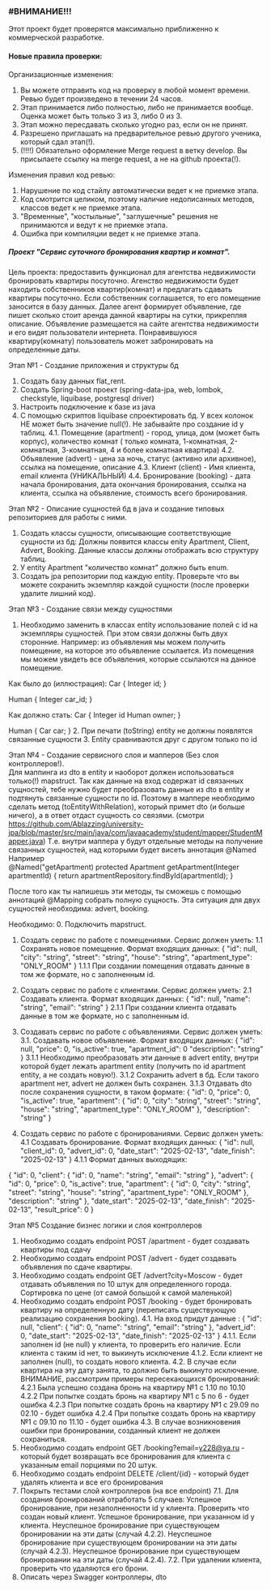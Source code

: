 ### #ВНИМАНИЕ!!! 
Этот проект будет проверятся максимально приближенно к коммерческой разработке.
#### Новые правила проверки:
Организационные изменения:
1. Вы можете отправить код на проверку в любой момент времени. Ревью будет произведено в течении 24 часов.
2. Этап принимается либо полностью, либо не принимается вообще. Оценка может быть только 3 из 3, либо 0 из 3.
3. Этап можно пересдавать сколько угодно раз, если он не принят.
4. Разрешено приглашать на предварительное ревью другого ученика, который сдал этап(!).
5. (!!!!) Обязательно оформление Merge request в ветку develop. Вы присылаете ссылку на merge request, а не на github проекта(!).

Изменения правил код ревью:
1. Нарушение по код стайлу автоматически ведет к не приемке этапа.
2. Код смотрится целиком, поэтому наличие недописанных методов, классов ведет к не приемке этапа.
3. "Временные", "костыльные", "заглушечные" решения не принимаются и ведут к не приемке этапа.
4. Ошибка при компиляции ведет к не приемке этапа.


##### Проект "Сервис суточного бронирования квартир и комнат".  
Цель проекта: предоставить функционал для агентства недвижимости бронировать квартиры посуточно.
Агенство недвижимости будет находить собственников квартир(комнат) и предлагать сдавать квартиры посуточно.
Если собственник соглашается, то его помещение заносится в базу данных. Далее агент формирует объявление, где пишет сколько стоит аренда данной квартиры на сутки, прикрепляя описание.
Объявление размещается на сайте агентства недвижимости и его видят пользователи интернета. Понравившуюся квартиру(комнату) пользователь может забронировать на определенные даты.

Этап №1 - Создание приложения и структуры бд
1. Создать базу данных flat_rent.
2. Создать Spring-boot проект (spring-data-jpa, web, lombok, checkstyle, liquibase, postgresql driver)
3. Настроить подключение к базе из java
4. С помощью скриптов liquibase спроектировать бд.
   У всех колонок НЕ может быть значение null(!).
   Не забывайте про создание id у таблиц.
   4.1. Помещение (apartment) - город, улица, дом (может быть корпус), количество комнат ( только комната, 1-комнатная, 2-комнатная, 3-комнатная, 4 и более комнатная квартира)
   4.2. Объявление (advert) - цена за ночь, статус (активно или архивное), ссылка на помещение, описание
   4.3. Клиент (client) - Имя клиента, email клиента (УНИКАЛЬНЫЙ)
   4.4. Бронирование (booking) - дата начала бронирования, дата окончания бронирования, ссылка на клиента, ссылка на объявление, стоимость всего бронирования.


Этап №2 - Описание сущностей бд в java и создание типовых репозиториев для работы с ними.
1. Создать классы сущности, описывающие соответствующие сущности из бд: Должны появится классы enity Apartment, Client, Advert, Booking. Данные классы должны отображать всю структуру таблиц.
2. У entity Apartment "количество комнат" должно быть enum.
2. Создать jpa репозитории под каждую entity.
   Проверьте что вы можете сохранить экземпляр каждой сущности (после проверки удалите лишний код).


Этап №3 - Создание связи между сущностями
1. Необходимо заменить в классах entity использование полей с id на экземпляры сущностей.
   При этом связи должны быть двух сторонние.
   Например: из объявления мы можем получить помещение, на которое это объявление ссылается. Из помещения мы можем увидеть все объявления, которые ссылаются на данное помещение.

Как было до (иллюстрация):
Car {
Integer id;
}

Human {
Integer car_id;
}

Как должно стать:
Car {
Integer id
Human owner;
}

Human {
Car car;
}
2. При печати (toString) entity не должны появлятся связанные сущности
3. Entity сравниваются друг с другом только по id

Этап №4 - Создание сервисного слоя и мапперов (Без слоя контроллеров!).  
Для маппинга из dto в entity и наоборот должен использоваться только(!) mapstruct.
Так как данные на вход содержат id связанных сущностей, тебе нужно будет преобразовать данные из dto в entity и подтянуть связанные сущности по id.
Поэтому в маппере необходимо сделать метод (toEntityWithRelation), который примет dto (и больше ничего), а в ответ отдаст сущность со связями. (смотри https://github.com/Ablazzing/university-jpa/blob/master/src/main/java/com/javaacademy/student/mapper/StudentMapper.java)
Т.е. внутри маппера у будут отдельные методы на получение связанных сущностей, над которыми будет висеть аннотация @Named  
Например  
@Named("getApartment)
protected Apartment getApartment(Integer apartmentId) {
return apartmentRepository.findById(apartmentId);
}

После того как ты напишешь эти методы, ты сможешь с помощью аннотаций @Mapping собрать полную сущность.
Эта ситуация для двух сущностей необходима: advert, booking.

Необходимо:
0. Подключить mapstruct.
1. Создать сервис по работе с помещениями. Сервис должен уметь:
   1.1 Сохранять новое помещение. Формат входящих данных:
   {
   "id": null,
   "city": "string",
   "street": "string",
   "house": "string",
   "apartment_type": "ONLY_ROOM"
   }
   1.1.1 При создании помещения отдавать данные в том же формате, но с заполненным id.

2. Создать сервис по работе с клиентами. Сервис должен уметь:
   2.1 Создавать клиента. Формат входящих данных:
   {
   "id": null,
   "name": "string",
   "email": "string"
   }
   2.1.1 При создании клиента отдавать данные в том же формате, но с заполненным id.

3. Создавать сервис по работе с объявлениями. Сервис должен уметь:
   3.1. Создавать новое объявление. Формат входящих данных:
   {
   "id": null,
   "price": 0,
   "is_active": true,
   "apartment_id": 0
   "description": "string"
   }
   3.1.1 Необходимо преобразовать эти данные в advert entity, внутри которой будет лежать apartment entity (получить по id apartment entity, а не создать новую!).
   3.1.2 Сохранить advert в бд. Если такого apartment нет, advert не должен быть сохранен.
   3.1.3 Отдавать dto после сохранения сущности, в таком формате:
   {
   "id": 0,
   "price": 0,
   "is_active": true,
   "apartment": {
   "id": 0,
   "city": "string",
   "street": "string",
   "house": "string",
   "apartment_type": "ONLY_ROOM"
   },
   "description": "string"
   }

4. Создать сервис по работе с бронированиями. Сервис должен уметь:
   4.1 Создавать бронирование. Формат входящих данных:
   {
   "id": null,
   "client_id": 0,
   "advert_id": 0,
   "date_start": "2025-02-13",
   "date_finish": "2025-02-13"
   }
   4.1.1 Формат данных выходящих:

{
"id": 0,
"client": {
"id": 0,
"name": "string",
"email": "string"
},
"advert": {
"id": 0,
"price": 0,
"is_active": true,
"apartment": {
"id": 0,
"city": "string",
"street": "string",
"house": "string",
"apartment_type": "ONLY_ROOM"
},
"description": "string"
},
"date_start": "2025-02-13",
"date_finish": "2025-02-13",
"result_price": 0
}

Этап №5 Создание бизнес логики и слоя контроллеров
1. Необходимо создать endpoint POST /apartment - будет создавать квартиры под сдачу
2. Необходимо создать endpoint POST /advert - будет создавать объявления по сдаче квартиры.
3. Необходимо создать endpoint GET /advert?city=Moscow - будет отдавать объявления по 10 штук для определенного города. Сортировка по цене (от самой большой к самой маленькой)
4. Необходимо создать endpoint POST /booking - будет бронировать квартиру на определенную дату (переписать существующую реализацию сохранения booking).
   4.1. На вход придут данные :
   {
   "id": null,
   "client": {
   "id": 0,
   "name": "string",
   "email": "string"
   },
   "advert_id": 0,
   "date_start": "2025-02-13",
   "date_finish": "2025-02-13"
   }
   4.1.1. Если заполнен id (не null) у клиента, то проверить его наличие. Если клиента с таким id нет, то выкинуть исключение
   4.1.2. Если клиент не заполнен (null), то создать нового клиента.
   4.2. В случае если квартира на эту дату занята, то должно быть выкинуто исключение. ВНИМАНИЕ, рассмотрим примеры пересекающихся бронирований:
   4.2.1 Была успешно создана бронь на квартиру №1 с 1.10 по 10.10
   4.2.2 При попытке создать бронь на квартиру №1 с 5 по 6 - будет ошибка
   4.2.3 При попытке создать бронь на квартиру №1 с 29.09 по 02.10 - будет ошибка
   4.2.4 При попытке создать бронь на квартиру №1 с 09.10 по 11.10 - будет ошибка
   4.3. В случае возникновения ошибки при бронировании, созданный клиент не должен сохраниться.
5. Необходимо создать endpoint GET /booking?email=y228@ya.ru - который будет возвращать все бронирования для клиента с указанным email порциями по 20 штук.
6. Необходимо создать endpoint DELETE /client/{id} - который будет удалять клиента и все его бронирования
7. Покрыть тестами слой контроллеров (на все endpoint)
   7.1. Для создания бронирований отработать 5 случаев:
   Успешное бронирование, при незаполненности id у клиента. Проверить что создан новый клиент.
   Успешное бронирование, при указанном id у клиента.
   Неуспешное бронирование при существующем бронировании на эти даты (случай 4.2.2).
   Неуспешное бронирование при существующем бронировании на эти даты (случай 4.2.3).
   Неуспешное бронирование при существующем бронировании на эти даты (случай 4.2.4).
   7.2. При удалении клиента, проверить что удаляются его брони.
8. Описать через Swagger контроллеры, dto
